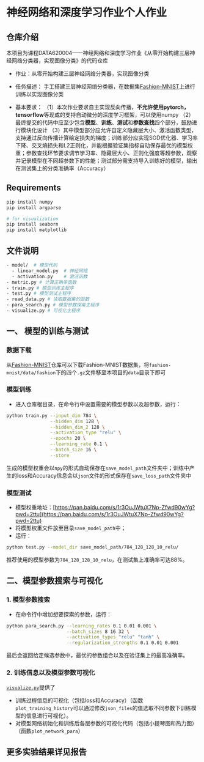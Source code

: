 # 神经网络和深度学习作业个人作业

## 仓库介绍

本项目为课程DATA620004——神经网络和深度学习作业《从零开始构建三层神经网络分类器，实现图像分类》的代码仓库

* 作业：从零开始构建三层神经网络分类器，实现图像分类

* 任务描述：
  手工搭建三层神经网络分类器，在数据集[Fashion-MNIST](https://github.com/zalandoresearch/fashion-mnist)上进行训练以实现图像分类

* 基本要求：
  （1）本次作业要求自主实现反向传播，**不允许使用pytorch，tensorflow**等现成的支持自动微分的深度学习框架，可以使用numpy
  （2）最终提交的代码中应至少包含**模型**、**训练**、**测试**和**参数查找**四个部分，鼓励进行模块化设计
  （3）其中模型部分应允许自定义隐藏层大小、激活函数类型，支持通过反向传播计算给定损失的梯度；训练部分应实现SGD优化器、学习率下降、交叉熵损失和L2正则化，并能根据验证集指标自动保存最优的模型权重；参数查找环节要求调节学习率、隐藏层大小、正则化强度等超参数，观察并记录模型在不同超参数下的性能；测试部分需支持导入训练好的模型，输出在测试集上的分类准确率（Accuracy）

## Requirements

```bash
pip install numpy
pip install argparse

# for visualization
pip install seaborn
pip install matplotlib
```

## 文件说明
```bash
- model/  # 模型代码
  - linear_model.py  # 神经网络
  - activation.py    # 激活函数
- metric.py # 计算正确率函数
- train.py # 模型训练主程序
- test.py # 模型测试主程序
- read_data.py # 读取数据集的函数
- para_search.py # 模型参数探索主程序
- visualize.py # 可视化主程序
```

## 一、 模型的训练与测试

### 数据下载

从[Fashion-MNIST](https://github.com/zalandoresearch/fashion-mnist)仓库可以下载Fashion-MNIST数据集，将`fashion-mnist/data/fashion`下的四个`.gz`文件移至本项目的`data`目录下即可

### 模型训练

* 进入仓库根目录，在命令行中设置需要的模型参数以及超参数，运行：
```bash
python train.py --input_dim 784 \
                --hidden_dim 128 \
                --hidden_dim_2 128 \
                --activation_type "relu" \
                --epochs 20 \
                --learning_rate 0.1 \
                --batch_size 16 \
                --store
```

生成的模型权重会以`npy`的形式自动保存在`save_model_path`文件夹中；训练中产生的loss和Accuracy信息会以`json`文件的形式保存在`save_loss_path`文件夹中
### 模型测试

* 模型权重地址：[https://pan.baidu.com/s/1r3OuJWtuX7Np-Zfwd90wYg?pwd=2ttu](https://pan.baidu.com/s/1r3OuJWtuX7Np-Zfwd90wYg?pwd=2ttu)
* 将模型权重文件放至目录`save_model_path`中；
* 运行：
```bash
python test.py --model_dir save_model_path/784_128_128_10_relu/
```
推荐使用的模型参数为`784_128_128_10_relu`，在测试集上准确率可达88%。

## 二、模型参数搜索与可视化

### 1. 模型参数搜索
* 在命令行中增加想要探索的参数，运行：
```bash
python para_search.py --learning_rates 0.1 0.01 0.001 \
                      --batch_sizes 8 16 32 \
                      --activation_types "relu" "tanh" \
                      --regularization_strengths 0.1 0.01 0.001
```
最后会返回给定候选参数中，最优的参数组合以及在验证集上的最高准确率。

### 2. 训练信息以及模型参数可视化

[`visualize.py`](visualize.py)提供了
- 训练过程信息的可视化（包括loss和Accuracy）（函数`plot_training_history`可以通过修改`json_files`的值选取不同参数下训练模型的信息进行可视化）。
- 对模型网络初始化和训练后各层参数的可视化代码（包括小提琴图和热力图） （函数`plot_network_para`）


## 更多实验结果详见报告
